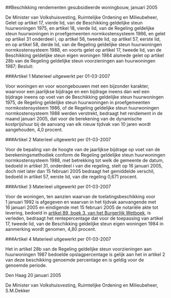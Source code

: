 <meta http-equiv='Content-Type' content='text/html; charset=utf-8' />

##Beschikking rendementen gesubsidieerde woningbouw, januari 2005

De Minister van Volkshuisvesting, Ruimtelijke Ordening en Milieubeheer,
Gelet op artikel 17, vierde lid, van de Beschikking geldelijke steun huurwoningen 1975, en artikel 18, vierde lid, van de Regeling geldelijke steun huurwoningen in proefgemeenten normkostensysteem 1986, en gelet op artikel 31 onderdeel i, op artikel 56, tweede lid, op artikel 57, eerste lid, en op artikel 58, derde lid, van de Regeling geldelijke steun huurwoningen normkostensysteem 1988, en voorts gelet op artikel 17, tweede lid, van de Beschikking geldelijke steun eigen woningen 1984 alsmede gelet op artikel 28b van de Regeling geldelijke steun voorzieningen aan huurwoningen 1987;
Besluit:

###Artikel 1 
Materieel uitgewerkt per 01-03-2007 

Voor woningen en voor woongebouwen met een bijzonder karakter, waarvoor een jaarlijkse bijdrage en een bijdrage ineens dan wel een bijdrage ineens op voet van de Beschikking geldelijke steun huurwoningen 1975, de Regeling geldelijke steun huurwoningen in proefgemeenten normkostensysteem 1986, of de Regeling geldelijke steun huurwoningen normkostensysteem 1988 werden verstrekt, bedraagt het rendement in de maand januari 2005, dat voor de berekening van de dynamische kostprijshuur bij de aanvang van elk nieuw tijdvak van 10 jaren wordt aangehouden, 4,0 procent.

###Artikel 2 
Materieel uitgewerkt per 01-03-2007 

Voor de bepaling van de hoogte van de jaarlijkse bijdrage op voet van de berekeningsmethodiek conform de Regeling geldelijke steun huurwoningen normkostensysteem 1988, met betrekking tot welk de gemeente de datum, bedoeld in artikel 31, onderdeel i van die regeling, stelt op 16 januari 2005, doch niet later dan 15 februari 2005 bedraagt het gemiddelde verschil, bedoeld in artikel 57, eerste lid, van die regeling 0,671 procent.

###Artikel 3 
Materieel uitgewerkt per 01-03-2007 

Voor de woningen, ten aanzien waarvan de toelatingsbeschikking voor 1 januari 1992 is afgegeven en waarvan in het tijdvak aanvangende met 16 januari 2005 en eindigende met 15 februari 2005 de notariële akte tot levering, bedoeld in [artikel 89, boek 3, van het Burgerlijk Wetboek](../../../../../../../../wet/burgerlijk/wetboek/boek/3/BWBR0005291/README.md), is verleden, bedraagt het rentepercentage dat voor de toepassing van artikel 17, tweede lid, van de Beschikking geldelijke steun eigen woningen 1984 in aanmerking wordt genomen, 4,80 procent.

###Artikel 4 
Materieel uitgewerkt per 01-03-2007 

Het in artikel 28b van de Regeling geldelijke steun voorzieningen aan huurwoningen 1987 bedoelde opslagpercentage is gelijk aan het in artikel 2 van deze beschikking genoemde percentage en is geldig voor de genoemde periode.

Den Haag
20 januari 2005

De 
Minister van Volkshuisvesting, Ruimtelijke Ordening en Milieubeheer, 
S.M.Dekker
